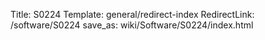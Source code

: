Title: S0224
Template: general/redirect-index
RedirectLink: /software/S0224
save_as: wiki/Software/S0224/index.html